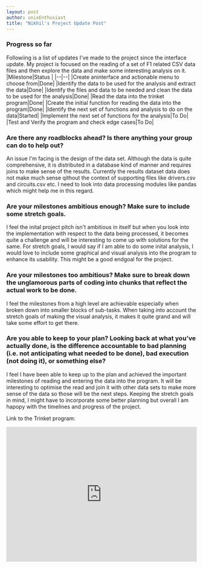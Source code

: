 ```yaml
---
layout: post
author: unixEnthusiast
title: "Nikhil's Project Update Post"
---
```

### Progress so far
Followiing is a list of updates I've made to the project since the interface update. My project is focused on the reading of a set of F1 related CSV data files and then explore the data and make some interesting analysis on it.
|Milestone|Status  |
|--|--|
|Create aninterface and actionable menu to choose from|Done|
|Identify the data to be used for the analysis and extract the data|Done|
|Identify the files and data to be needed and clean the data to be used for the analysis|Done|
|Read the data into the trinket program|Done|
|Create the initial function for reading the data into the program|Done|
|Identify the next set of functions and analysis to do on the data|Started|
|Implement the next set of functions for the analysis|To Do|
|Test and Verify the program and check edge cases|To Do|

### Are there any roadblocks ahead? Is there anything your group can do to help out?
An issue I'm facing is the design of the data set. Although the data is quite comprehensive, it is distributed in a database kind of manner and requires joins to make sense of the results. Currently the results dataset data does not make much sense qithout the context of supporting files like drivers.csv and circuits.csv etc. I need to look into data processing modules like pandas which might help me in this regard.

###  Are your milestones ambitious enough? Make sure to include some stretch goals.
I feel the inital project pitch isn't ambitious in itself but when you look into the implementation with respect to the data being processed, it becomes quite a challenge and will be interesting to come up with solutions for the same. For stretch goals, I would say if I am able to do some inital analysis, I would love to include some graphical and visual analysis into the program to enhance its usability. This might be a good endgoal for the project.

###  Are your milestones too ambitious? Make sure to break down the unglamorous parts of coding into chunks that reflect the actual work to be done.
I feel the milestones from a high level are achievable especially when broken down into smaller blocks of sub-tasks. When taking into account the stretch goals of making the visual analysis, it makes it quite grand and will take some effort to get there.

###  Are you able to keep to your plan? Looking back at what you’ve actually done, is the difference accountable to bad planning (i.e. not anticipating what needed to be done), bad execution (not doing it), or something else?
I feel I have been able to keep up to the plan and achieved the important milestones of reading and entering the data into the program. It will be interesting to optimise the read and join it with other data sets to make more sense of the data so those will be the next steps. Keeping the stretch goals in mind, I might have to incorporate some better planning but overall I am hapopy with the timelines and progress of the project.

Link to the Trinket program:
<iframe src="https://trinket.io/embed/python3/505709c37b" width="100%" height="356" frameborder="0" marginwidth="0" marginheight="0" allowfullscreen></iframe>
